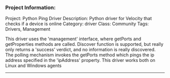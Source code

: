 ### Project Information:
Project: Python Ping Driver
Description: Python driver for Velocity that checks if a device is online
Category: driver
Class: Community
Tags: Drivers, Management

This driver uses the 'management' interface, where getPorts and getProperties methods are called.
Discover function is supported, but really only returns a 'success' verdict, and no information is 
really discovered. The polling mechanism invokes the getPorts method which pings the ip address 
specified in the 'ipAddress' property. This driver works both on Linux and Windows agents


 ----